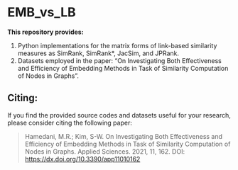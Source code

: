 # EMB_vs_LB
**This repository provides:**
1. Python implementations for the matrix forms of link-based similarity measures as SimRank, SimRank*, JacSim, and JPRank. 
2. Datasets employed in the paper: “On Investigating Both Effectiveness and Efficiency of Embedding Methods in Task of Similarity Computation of Nodes in Graphs”. 

## Citing:
If you find the provided source codes and datasets useful for your research, please consider citing the following paper:
> Hamedani, M.R.; Kim, S-W. On Investigating Both Effectiveness and Efficiency of Embedding Methods in Task of Similarity Computation of Nodes in Graphs. Applied Sciences. 2021, 11, 162. DOI: https://dx.doi.org/10.3390/app11010162
